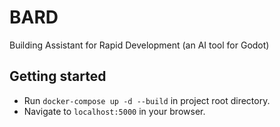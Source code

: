 # BARD
Building Assistant for Rapid Development (an AI tool for Godot)

## Getting started
* Run `docker-compose up -d --build` in project root directory.
* Navigate to `localhost:5000` in your browser.